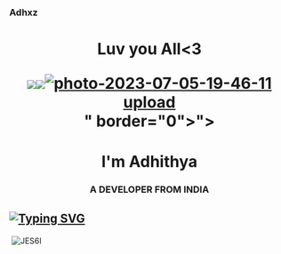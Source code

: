 ### Adhxz



<h1> <p align="center">Luv you All<3

<p align="center">
  <a href="https://github.com/JES6I/Cyber-Adhii"><img src="<a href="https://ibb.co/vwVhgkK"><img src="<a href="https://ibb.co/vwVhgkK"><img src="https://i.ibb.co/NVtrQKH/photo-2023-07-05-19-46-11.jpg" alt="photo-2023-07-05-19-46-11" border="0"></a><br /><a target='_blank' href='https://imgbb.com/'>upload</a><br />" border="0"></a>">
</p>


                                           
                                           
<h1 align="center">I'm Adhithya</h1>
<h3 align="center">A DEVELOPER FROM INDIA</h3>
  
  ## [![Typing SVG](https://readme-typing-svg.herokuapp.com?font=Rockstar-ExtraBold&color=F33A6A&lines=WELCOME+TO+JESTI+GIT;CREATED+BY+ADHI+8x;I+AM+AN+EDITOR+JOIN+DISCORD+FOR+MORE)](https://git.io/typing-svg)




<p>&nbsp;<img align="center" src="https://github-readme-stats.vercel.app/api?username=JES6I&show_icons=true&locale=en" alt="JES6I" /></p>

